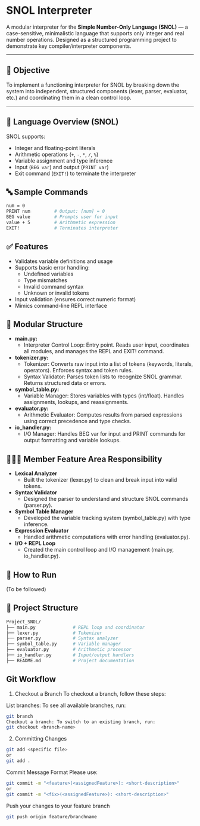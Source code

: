 # SNOL Interpreter

A modular interpreter for the **Simple Number-Only Language (SNOL)** — a case-sensitive, minimalistic language that supports only integer and real number operations. Designed as a structured programming project to demonstrate key compiler/interpreter components.

---

## 📌 Objective

To implement a functioning interpreter for SNOL by breaking down the system into independent, structured components (lexer, parser, evaluator, etc.) and coordinating them in a clean control loop.

---

## 🧠 Language Overview (SNOL)

SNOL supports:

- Integer and floating-point literals
- Arithmetic operations (`+`, `-`, `*`, `/`, `%`)
- Variable assignment and type inference
- Input (`BEG var`) and output (`PRINT var`)
- Exit command (`EXIT!`) to terminate the interpreter

## 🔤 Sample Commands

```bash
num = 0
PRINT num         # Output: [num] = 0
BEG value         # Prompts user for input
value + 5         # Arithmetic expression
EXIT!             # Terminates interpreter
```

## ✅ Features

- Validates variable definitions and usage
- Supports basic error handling:
  - Undefined variables
  - Type mismatches
  - Invalid command syntax
  - Unknown or invalid tokens
- Input validation (ensures correct numeric format)
- Mimics command-line REPL interface

## 🧱 Modular Structure
- **main.py:**
  - Interpreter Control Loop: Entry point. Reads user input, coordinates all modules, and manages the REPL and EXIT! command.
- **tokenizer.py:**
  - Tokenizer: Converts raw input into a list of tokens (keywords, literals, operators). Enforces syntax and token rules.
  - Syntax Validator: Parses token lists to recognize SNOL grammar. Returns structured data or errors.
- **symbol_table.py:**
  - Variable Manager: Stores variables with types (int/float). Handles assignments, lookups, and reassignments.
- **evaluator.py:**
  - Arithmetic Evaluator: Computes results from parsed expressions using correct precedence and type checks.
- **io_handler.py:**
  - I/O Manager: Handles BEG var for input and PRINT commands for output formatting and variable lookups.


## 🧑‍🤝‍🧑 Member	Feature Area	Responsibility
- **Lexical Analyzer**
  - Built the tokenizer (lexer.py) to clean and break input into valid tokens.
- **Syntax Validator**
  - Designed the parser to understand and structure SNOL commands (parser.py).
- **Symbol Table Manager**
  - Developed the variable tracking system (symbol_table.py) with type inference.
- **Expression Evaluator**
  - Handled arithmetic computations with error handling (evaluator.py).
- **I/O + REPL Loop**
  - Created the main control loop and I/O management (main.py, io_handler.py).

## 🚀 How to Run
(To be followed)

## 📂 Project Structure

```bash
Project_SNOL/
├── main.py              # REPL loop and coordinator
├── lexer.py             # Tokenizer
├── parser.py            # Syntax analyzer
├── symbol_table.py      # Variable manager
├── evaluator.py         # Arithmetic processor
├── io_handler.py        # Input/output handlers
├── README.md            # Project documentation
```

## Git Workflow
1. Checkout a Branch
To checkout a branch, follow these steps:

List branches: To see all available branches, run:

```bash
git branch
Checkout a branch: To switch to an existing branch, run:
git checkout <branch-name>
```

2. Committing Changes
```bash
git add <specific file>
or
git add .
```
Commit Message Format
Please use:

 ```bash
git commit -m "<feature>(<assignedFeature>): <short-description>"
or
git commit -m "<fix>(<assignedFeature>): <short-description>"
```

Push your changes to your feature branch
```bash
git push origin feature/branchname
```













